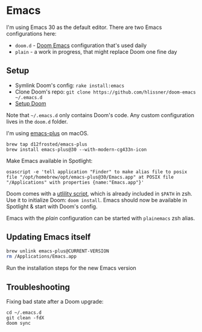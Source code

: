 # Emacs

I'm using Emacs 30 as the default editor. There are two Emacs configurations here:

* `doom.d` - [Doom Emacs](https://github.com/doomemacs/doomemacs) configuration that's used daily
* `plain` - a work in progress, that might replace Doom one fine day

## Setup

* Symlink Doom's config: `rake install:emacs`
* Clone Doom's repo: `git clone https://github.com/hlissner/doom-emacs ~/.emacs.d`
* [Setup Doom](https://github.com/doomemacs/doomemacs/blob/master/docs/getting_started.org#doom-emacs)

Note that `~/.emacs.d` only contains Doom's code. Any custom configuration lives in the `doom.d` folder.

I'm using [emacs-plus](https://github.com/d12frosted/homebrew-emacs-plus) on macOS.

```
brew tap d12frosted/emacs-plus
brew install emacs-plus@30 --with-modern-cg433n-icon
```

Make Emacs available in Spotlight:

```
osascript -e 'tell application "Finder" to make alias file to posix file "/opt/homebrew/opt/emacs-plus@30/Emacs.app" at POSIX file "/Applications" with properties {name:"Emacs.app"}'
```

Doom comes with a [utlility script](https://github.com/doomemacs/doomemacs/blob/master/docs/getting_started.org#the-bindoom-utility), which is already included in `$PATH` in zsh.
Use it to initialize Doom: `doom install`. Emacs should now be available in Spotlight & start with Doom's config.

Emacs with the _plain_ configuration can be started with `plainemacs` zsh alias.

## Updating Emacs itself

```bash
brew unlink emacs-plus@CURRENT-VERSION
rm /Applications/Emacs.app
```

Run the installation steps for the new Emacs version

## Troubleshooting

Fixing bad state after a Doom upgrade:

```
cd ~/.emacs.d
git clean -fdX
doom sync
```
